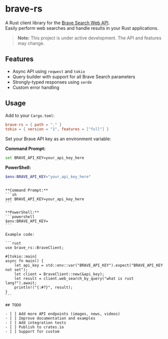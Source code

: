 # brave-rs

A Rust client library for the [Brave Search Web API](https://search.brave.com/api/docs/web-search/).  
Easily perform web searches and handle results in your Rust applications.

> **Note:** This project is under active development. The API and features may change.

## Features

- Async API using `reqwest` and `tokio`
- Query builder with support for all Brave Search parameters
- Strongly-typed responses using `serde`
- Custom error handling

## Usage

Add to your `Cargo.toml`:

```toml
brave-rs = { path = "." }
tokio = { version = "1", features = ["full"] }
```

Set your Brave API key as an environment variable:

**Command Prompt:**

```sh
set BRAVE_API_KEY=your_api_key_here
```

**PowerShell:**

```powershell
$env:BRAVE_API_KEY="your_api_key_here"
```

````Set your Brave API key as an environment variable:

**Command Prompt:**
```sh
set BRAVE_API_KEY=your_api_key_here
```

**PowerShell:**
```powershell
$env:BRAVE_API_KEY=
```

Example code:

```rust
use brave_rs::BraveClient;

#[tokio::main]
async fn main() {
    let api_key = std::env::var("BRAVE_API_KEY").expect("BRAVE_API_KEY not set");
    let client = BraveClient::new(&api_key);
    let result = client.web_search_by_query("what is rust lang?").await;
    println!("{:#?}", result);
}
```

## TODO

- [ ] Add more API endpoints (images, news, videos)
- [ ] Improve documentation and examples
- [ ] Add integration tests
- [ ] Publish to crates.io
- [ ] Support for custom
````
